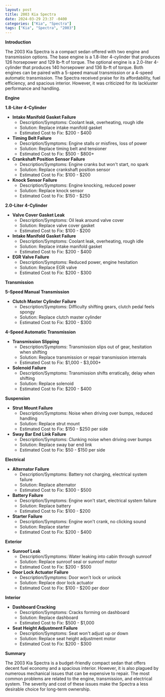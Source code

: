 ```yaml
---
layout: post
title: 2003 Kia Spectra
date: 2024-03-29 23:37 -0400
categories: ["Kia", "Spectra"]
tags: ["Kia", "Spectra", "2003"]
---
```

**Introduction**

The 2003 Kia Spectra is a compact sedan offered with two engine and transmission options. The base engine is a 1.8-liter 4-cylinder that produces 126 horsepower and 129 lb-ft of torque. The optional engine is a 2.0-liter 4-cylinder that produces 140 horsepower and 136 lb-ft of torque. Both engines can be paired with a 5-speed manual transmission or a 4-speed automatic transmission. The Spectra received praise for its affordability, fuel efficiency, and spacious interior. However, it was criticized for its lackluster performance and handling.

**Engine**

**1.8-Liter 4-Cylinder**

* **Intake Manifold Gasket Failure**
    * Description/Symptoms: Coolant leak, overheating, rough idle
    * Solution: Replace intake manifold gasket
    * Estimated Cost to Fix: $200 - $400
* **Timing Belt Failure**
    * Description/Symptoms: Engine stalls or misfires, loss of power
    * Solution: Replace timing belt and tensioner
    * Estimated Cost to Fix: $500 - $800+
* **Crankshaft Position Sensor Failure**
    * Description/Symptoms: Engine cranks but won't start, no spark
    * Solution: Replace crankshaft position sensor
    * Estimated Cost to Fix: $100 - $200
* **Knock Sensor Failure**
    * Description/Symptoms: Engine knocking, reduced power
    * Solution: Replace knock sensor
    * Estimated Cost to Fix: $150 - $250

**2.0-Liter 4-Cylinder**

* **Valve Cover Gasket Leak**
    * Description/Symptoms: Oil leak around valve cover
    * Solution: Replace valve cover gasket
    * Estimated Cost to Fix: $100 - $200
* **Intake Manifold Gasket Failure**
    * Description/Symptoms: Coolant leak, overheating, rough idle
    * Solution: Replace intake manifold gasket
    * Estimated Cost to Fix: $200 - $400
* **EGR Valve Failure**
    * Description/Symptoms: Reduced power, engine hesitation
    * Solution: Replace EGR valve
    * Estimated Cost to Fix: $200 - $300

**Transmission**

**5-Speed Manual Transmission**

* **Clutch Master Cylinder Failure**
    * Description/Symptoms: Difficulty shifting gears, clutch pedal feels spongy
    * Solution: Replace clutch master cylinder
    * Estimated Cost to Fix: $200 - $300

**4-Speed Automatic Transmission**

* **Transmission Slipping**
    * Description/Symptoms: Transmission slips out of gear, hesitation when shifting
    * Solution: Replace transmission or repair transmission internals
    * Estimated Cost to Fix: $1,000 - $3,000+
* **Solenoid Failure**
    * Description/Symptoms: Transmission shifts erratically, delay when shifting
    * Solution: Replace solenoid
    * Estimated Cost to Fix: $200 - $400

**Suspension**

* **Strut Mount Failure**
    * Description/Symptoms: Noise when driving over bumps, reduced handling
    * Solution: Replace strut mount
    * Estimated Cost to Fix: $150 - $250 per side
* **Sway Bar End Link Failure**
    * Description/Symptoms: Clunking noise when driving over bumps
    * Solution: Replace sway bar end link
    * Estimated Cost to Fix: $50 - $150 per side

**Electrical**

* **Alternator Failure**
    * Description/Symptoms: Battery not charging, electrical system failure
    * Solution: Replace alternator
    * Estimated Cost to Fix: $300 - $500
* **Battery Failure**
    * Description/Symptoms: Engine won't start, electrical system failure
    * Solution: Replace battery
    * Estimated Cost to Fix: $100 - $200
* **Starter Failure**
    * Description/Symptoms: Engine won't crank, no clicking sound
    * Solution: Replace starter
    * Estimated Cost to Fix: $200 - $400

**Exterior**

* **Sunroof Leak**
    * Description/Symptoms: Water leaking into cabin through sunroof
    * Solution: Replace sunroof seal or sunroof motor
    * Estimated Cost to Fix: $200 - $500
* **Door Lock Actuator Failure**
    * Description/Symptoms: Door won't lock or unlock
    * Solution: Replace door lock actuator
    * Estimated Cost to Fix: $100 - $200 per door

**Interior**

* **Dashboard Cracking**
    * Description/Symptoms: Cracks forming on dashboard
    * Solution: Replace dashboard
    * Estimated Cost to Fix: $500 - $1,000
* **Seat Height Adjustment Failure**
    * Description/Symptoms: Seat won't adjust up or down
    * Solution: Replace seat height adjustment motor
    * Estimated Cost to Fix: $200 - $300

**Summary**

The 2003 Kia Spectra is a budget-friendly compact sedan that offers decent fuel economy and a spacious interior. However, it is also plagued by numerous mechanical issues that can be expensive to repair. The most common problems are related to the engine, transmission, and electrical system. The severity and cost of these issues make the Spectra a less desirable choice for long-term ownership.
